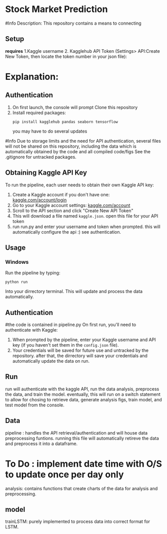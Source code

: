 # Stock Market Prediction 
#Info 
Description: This repository contains a means to connecting 

## Setup
**requires** 
1.Kaggle username 
2. Kagglehub API Token (Settings> API:Create New Token, then locate the token number in your json file):

# Explanation: 
## Authentication
1. On first launch, the console will prompt Clone this repository
2. Install required packages:
   ```
   pip install kagglehub pandas seaborn tensorflow
   ```
   you may have to do several updates

#Info 
Due to storage limits and the need for API authentication, several files will not be shared on this repository,
including the data which is automatically obtained by the code and all compiled code/figs
See the .gitignore for untracked packages. 


## Obtaining Kaggle API Key

To run the pipeline, each user needs to obtain their own Kaggle API key:

1. Create a Kaggle account if you don't have one: [kaggle.com/account/login](https://www.kaggle.com/account/login)
2. Go to your Kaggle account settings: [kaggle.com/account](https://www.kaggle.com/account)
3. Scroll to the API section and click "Create New API Token"
4. This will download a file named `kaggle.json`. open this file for your API token
5. run run.py and enter your username and token when prompted. this will automatically configure the api :) see authentication.  
   

## Usage

### Windows
Run the pipeline by typing:
```
python run
```
Into your dirrectory terminal. 
This will update and process the data automatically. 

## Authentication
#the code is contained in pipeline.py
On first run, you'll need to authenticate with Kaggle:

1. When prompted by the pipeline, enter your Kaggle username and API key (if you haven't set them in the `config.json` file). 
2. Your credentials will be saved for future use and untracked by the repository. 
after that, the dirrectory will save your credentials and automatically update the data on run.
## Run 
run will authenticate with the kaggle API, run the data analysis, preprocess the data, and train the model. eventually, this will run on a switch statement to allow for chosing to retrieve data, generate analysis figs, train model, and test model from the console. 
## Data 
pipeline : handles the API retrieval/authentication and will house data preprocessing funtions. running this file will automatically retireve the data and preprocess it into a dataframe. 
# To Do : implement date time with O/S to update once per day only 

analysis: contains functions that create charts of the data for analysis and preprocessing. 

## model 
trainLSTM: purely implemented to process data into correct format for LSTM. 
